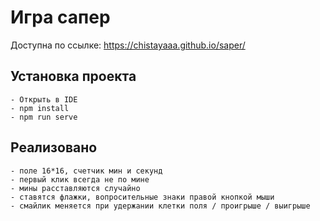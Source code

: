 # Игра сапер
Доступна по ссылке: https://chistayaaa.github.io/saper/  

## Установка проекта
```- Скачать zip проект
- Открыть в IDE
- npm install
- npm run serve 
```

## Реализовано
```
- поле 16*16, счетчик мин и секунд
- первый клик всегда не по мине
- мины расставляются случайно
- ставятся флажки, вопросительные знаки правой кнопкой мыши
- смайлик меняется при удержании клетки поля / проигрыше / выигрыше
```

